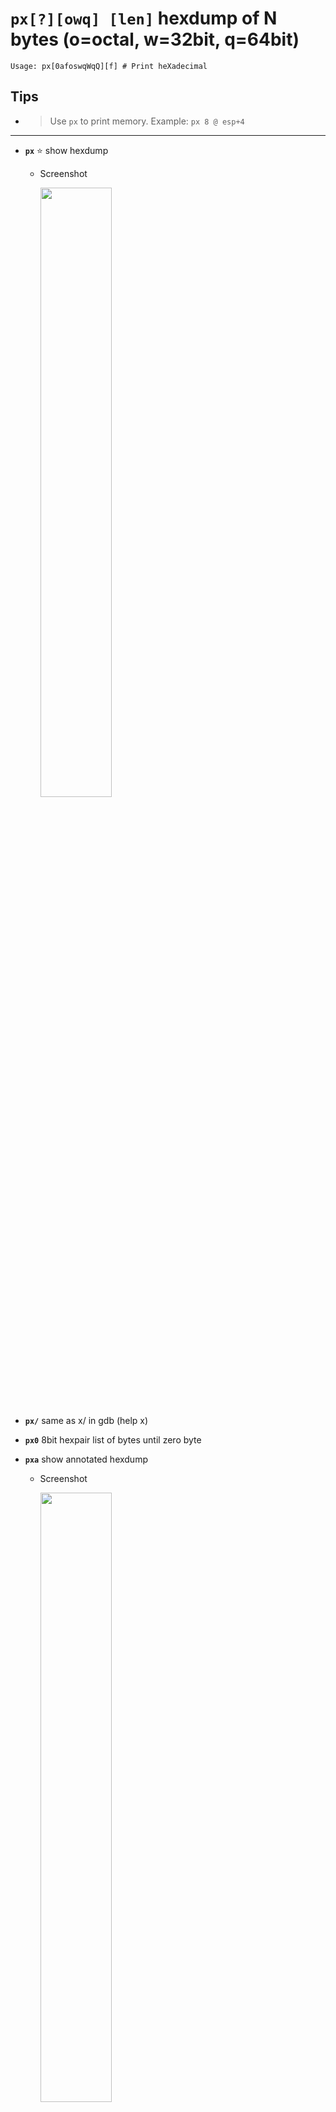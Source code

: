 <!-- TITLE: px -->

#  **`px[?][owq] [len]`** hexdump of N bytes (o=octal, w=32bit, q=64bit)


```text
Usage: px[0afoswqWqQ][f] # Print heXadecimal
```


## **Tips**
  - > Use `px` to print memory. Example: `px 8 @ esp+4`

---

- **`px`** ⭐ show hexdump
  - Screenshot

    <img src="/uploads/small-p/px.png" width="50%">

- **`px/`** same as x/ in gdb (help x)
- **`px0`** 8bit hexpair list of bytes until zero byte
- **`pxa`** show annotated hexdump
  - Screenshot

    <img src="/uploads/small-p/pxa.png" width="50%">

- **`pxA`** show op analysis color map
- **`pxb`** dump bits in hexdump form
- **`pxc`** show hexdump with comments
- **`pxd[124]`** signed integer dump (1 byte, 2 and 4)
- **`pxe`** 🚀 emoji hexdump! :) [asciinema](https://asciinema.org/a/g15mRdZIIhC6Zj3vNbp0flwiX)
- **`pxf`** show hexdump of current function
- **`pxh`** show hexadecimal half-words dump (16bit)
- **`pxH`** same as above, but one per line
- **`pxi`** HexII compact binary representation
- **`pxl`** display N lines (rows) of hexdump
- **`pxo`** show octal dump
- **`pxq`** show hexadecimal quad-words dump (64bit)
- **`pxQ`** same as above, but one per line
- **`pxr[j]`** show words with references to flags and code
  > _Alternatively, consider using `afvd`_
  > _`pxr @ esp` stack analysis. This is also memory telescoping_
  - Screenshot

     **Green/Blue** is executable, **Red** is data **White** is value?

    <img src="/uploads/small-p/pxr.png" width="50%">

- **`pxs`** show hexadecimal in sparse mode
- **`pxt[*.] [origin]`** show delta pointer table in r2 commands
- **`pxw`** show hexadecimal words dump (32bit)
  - Screenshot

    <img src="/uploads/small-p/pxw.png "Pxw")

- **`pxW`** same as above, but one per line
  - Screenshot

    <img src="/uploads/small-p/px-cap-w.png" width="30%">

- **`pxx`** show N bytes of hex-less hexdump
- **`pxX`** show N words of hex-less hexdump


<p hidden>px px0 pxa pxA pxb pxc pxd pxe pxf pxh pxH pxi pxl pxo pxq pxQ pxr pxs pxt pxw pxW pxx pxX</p>